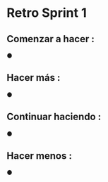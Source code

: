 # Retro Sprint 1

###

 ## Comenzar a hacer : 
 
● 

 ## Hacer más : 
 
●  
## Continuar haciendo : 

● 
## Hacer menos : 

● 

###
